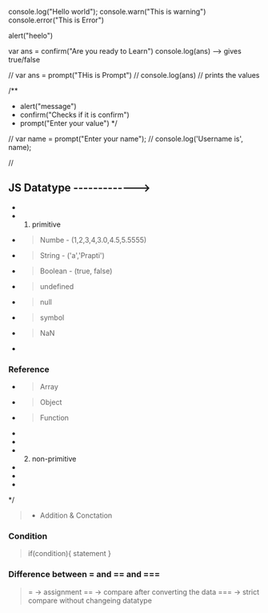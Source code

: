 
console.log("Hello world");
console.warn("This is warning")
console.error("This is Error")


 alert("heelo")


   var ans = confirm("Are you ready to Learn")
   console.log(ans)  --> gives true/false


// var ans = prompt("THis is Prompt")
// console.log(ans) // prints the values


/**
 * alert("message")
 * confirm("Checks if it is confirm")
 * prompt("Enter your value")
 */

// var name = prompt("Enter your name");
// console.log('Username is', name);


// 

##  JS Datatype ------------->
 * 
 * 1. primitive
 * > Numbe - (1,2,3,4,3.0,4.5,5.5555)
 * > String - ('a','Prapti')
 * > Boolean - (true, false)
 * > undefined 
 * > null
 * > symbol
 * > NaN
 * 
 ### Reference
 * > Array
 * > Object
 * > Function
 * 
 * 
 * 2. non-primitive
 * 
 * 
 * 
 */

> + Addition & Conctation


### Condition

> if(condition){
>    statement
> }


### Difference between = and == and ===
> = -> assignment
> == -> compare after converting the data
> === -> strict compare without changeing datatype

